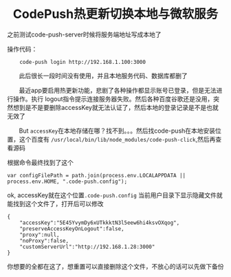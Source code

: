 <center><H1>CodePush热更新切换本地与微软服务</H1></center>

之前测试code-push-server时候将服务端地址写成本地了

操作代码：

```
	code-push login http://192.168.1.100:3000
```
&#160; &#160; &#160; &#160;此后很长一段时间没有使用，并且本地服务代码、数据库都删了

&#160; &#160; &#160; &#160;最近app要启用热更新功能，悲剧了各种操作都显示账号已登录，但是无法进行操作。执行 logout指令提示连接服务器失败。然后各种百度谷歌还是没用，突然想到是不是要删除accessKey就无法认证了，然后本地的登录记录是不是也就无效了

&#160; &#160; &#160; &#160;But `accessKey`在本地存储在哪？找不到。。。然后找code-push在本地安装位置，这个百度有	``/usr/local/bin/lib/node_modules/code-push-click``,然后再查看源码

根据命令最终找到了这个

```
var configFilePath = path.join(process.env.LOCALAPPDATA || process.env.HOME, ".code-push.config");

```
ok, accessKey就在这个位置``.code-push.config``
当前用户目录下显示隐藏文件就能找到这个文件了，打开后可以修改

```
{
	"accessKey":"5E45YvymDy6xUTkkktN3l5eew6hi4ksvOXqog",
	"preserveAccessKeyOnLogout":false,
	"proxy":null,
	"noProxy":false,
	"customServerUrl":"http://192.168.1.28:3000"
}
```
你想要的全都在这了，想重置可以直接删除这个文件，不放心的话可以先做下备份



